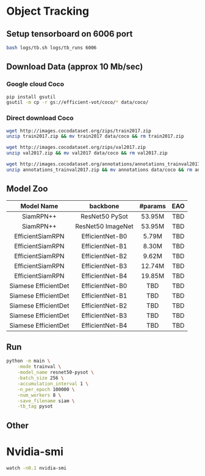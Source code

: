 # Object Tracking

## Setup tensorboard on 6006 port

```bash
bash logs/tb.sh logs/tb_runs 6006
```

## Download Data (approx 10 Mb/sec)

### Google cloud Coco

```bash
pip install gsutil
gsutil -m cp -r gs://efficient-vot/coco/* data/coco/
```

### Direct download Coco

```bash
wget http://images.cocodataset.org/zips/train2017.zip
unzip train2017.zip && mv train2017 data/coco && rm train2017.zip

wget http://images.cocodataset.org/zips/val2017.zip
unzip val2017.zip && mv val2017 data/coco && rm val2017.zip

wget http://images.cocodataset.org/annotations/annotations_trainval2017.zip
unzip annotations_trainval2017.zip && mv annotations data/coco && rm annotations_trainval2017.zip
```


## Model Zoo
| Model Name | backbone | #params | EAO | 
| :----------: | :--------: | :-----------: | :--------: |
| SiamRPN++  | ResNet50 PySot | 53.95M | TBD | 
| SiamRPN++  | ResNet50 ImageNet | 53.95M | TBD | 
| EfficientSiamRPN  | EfficientNet-B0 | 5.79M | TBD | 
| EfficientSiamRPN  | EfficientNet-B1 | 8.30M | TBD | 
| EfficientSiamRPN  | EfficientNet-B2 | 9.62M | TBD | 
| EfficientSiamRPN  | EfficientNet-B3 | 12.74M | TBD | 
| EfficientSiamRPN  | EfficientNet-B4 | 19.85M | TBD | 
| Siamese EfficientDet | EfficientNet-B0 | TBD | TBD | 
| Siamese EfficientDet  | EfficientNet-B1 | TBD | TBD | 
| Siamese EfficientDet  | EfficientNet-B2 | TBD | TBD | 
| Siamese EfficientDet  | EfficientNet-B3 | TBD | TBD | 
| Siamese EfficientDet  | EfficientNet-B4 | TBD | TBD | 

## Run

```bash
python -m main \
    -mode trainval \
    -model_name resnet50-pysot \
    -batch_size 256 \
    -accumulation_interval 1 \
    -n_per_epoch 100000 \
    -num_workers 8 \
    -save_filename siam \
    -tb_tag pysot
```

## Other

# Nvidia-smi
```bash
watch -n0.1 nvidia-smi
```